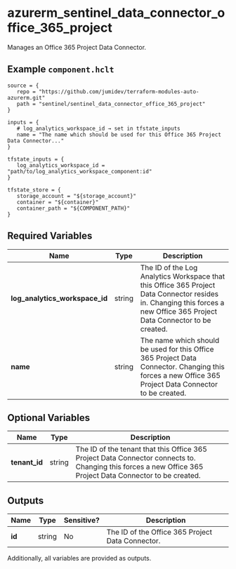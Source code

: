 # azurerm_sentinel_data_connector_office_365_project

Manages an Office 365 Project Data Connector.

## Example `component.hclt`

```hcl
source = {
   repo = "https://github.com/jumidev/terraform-modules-auto-azurerm.git"   
   path = "sentinel/sentinel_data_connector_office_365_project"   
}

inputs = {
   # log_analytics_workspace_id → set in tfstate_inputs
   name = "The name which should be used for this Office 365 Project Data Connector..."   
}

tfstate_inputs = {
   log_analytics_workspace_id = "path/to/log_analytics_workspace_component:id"   
}

tfstate_store = {
   storage_account = "${storage_account}"   
   container = "${container}"   
   container_path = "${COMPONENT_PATH}"   
}

```

## Required Variables

| Name | Type |  Description |
| ---- | --------- |  ----------- |
| **log_analytics_workspace_id** | string |  The ID of the Log Analytics Workspace that this Office 365 Project Data Connector resides in. Changing this forces a new Office 365 Project Data Connector to be created. | 
| **name** | string |  The name which should be used for this Office 365 Project Data Connector. Changing this forces a new Office 365 Project Data Connector to be created. | 

## Optional Variables

| Name | Type |  Description |
| ---- | --------- |  ----------- |
| **tenant_id** | string |  The ID of the tenant that this Office 365 Project Data Connector connects to. Changing this forces a new Office 365 Project Data Connector to be created. | 



## Outputs

| Name | Type | Sensitive? | Description |
| ---- | ---- | --------- | --------- |
| **id** | string | No  | The ID of the Office 365 Project Data Connector. | 

Additionally, all variables are provided as outputs.
